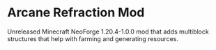 # Arcane Refraction Mod

Unreleased Minecraft NeoForge 1.20.4-1.0.0 mod that adds multiblock structures that help with farming and generating resources.

